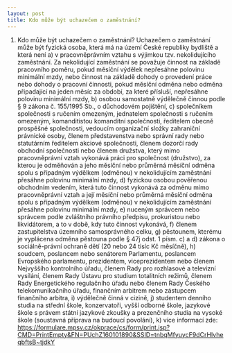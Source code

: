 ```yaml
---
layout: post
title: Kdo může být uchazečem o zaměstnání?
---
```


1.	Kdo může být uchazečem o zaměstnání?
Uchazečem o zaměstnání může být fyzická osoba, která má na území České republiky bydliště a která není
a)	v pracovněprávním vztahu s výjimkou tzv. nekolidujícího zaměstnání. Za nekolidující zaměstnání se považuje činnost na základě pracovního poměru, pokud měsíční výdělek nepřesáhne polovinu minimální mzdy, nebo činnost na základě dohody o provedení práce nebo dohody o pracovní činnosti, pokud měsíční odměna nebo odměna připadající na jeden měsíc za období, za které přísluší, nepřesáhne polovinu minimální mzdy,
b)	osobou samostatně výdělečně činnou podle § 9 zákona č. 155/1995 Sb., o důchodovém pojištění,
c)	společníkem společnosti s ručením omezeným, jednatelem společnosti s ručením omezeným, komanditistou komanditní společnosti, ředitelem obecně prospěšné společnosti, vedoucím organizační složky zahraniční právnické osoby, členem představenstva nebo správní rady nebo statutárním ředitelem akciové společnosti, členem dozorčí rady obchodní společnosti nebo členem družstva, který mimo pracovněprávní vztah vykonává práci pro společnost (družstvo), za kterou je odměňován a jeho měsíční nebo průměrná měsíční odměna spolu s případným výdělkem (odměnou) v nekolidujícím zaměstnání přesáhne polovinu minimální mzdy,
d)	fyzickou osobou pověřenou obchodním vedením, která tuto činnost vykonává za odměnu mimo pracovněprávní vztah a její měsíční nebo průměrná měsíční odměna spolu s případným výdělkem (odměnou) v nekolidujícím zaměstnání přesáhne polovinu minimální mzdy,
e)	nuceným správcem nebo správcem podle zvláštního právního předpisu, prokuristou nebo likvidátorem, a to v době, kdy tuto činnost vykonává,
f)	členem zastupitelstva územního samosprávného celku, 
g)	pěstounem, kterému je vyplácena odměna pěstouna podle § 47j odst. 1 písm. c) a d) zákona o sociálně-právní ochraně dětí (20 nebo 24 tisíc Kč měsíčně),
h)	soudcem, poslancem nebo senátorem Parlamentu, poslancem Evropského parlamentu, prezidentem, viceprezidentem nebo členem Nejvyššího kontrolního úřadu, členem Rady pro rozhlasové a televizní vysílání, členem Rady Ústavu pro studium totalitních režimů, členem Rady Energetického regulačního úřadu nebo členem Rady Českého telekomunikačního úřadu, finančním arbitrem nebo zástupcem finančního arbitra,
i)	výdělečně činná v cizině,
j)	studentem denního studia na střední škole, konzervatoři, vyšší odborné škole, jazykové škole s právem státní jazykové zkoušky a prezenčního studia na vysoké škole (soustavná příprava na budoucí povolání),
k)	více informací zde: https://formulare.mpsv.cz/okprace/cs/form/print.jsp?CMD=PrintEmpty&FN=PUchZ160101890&SSID=tnbqMfyuycF9dCrHIvheqbftsB~tjdkY

